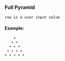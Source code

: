 ### Full Pyramid
	row is a user input value
#### Example:
	    *
   	   * *
   	  * * *
     * * * *
	* * * * *
